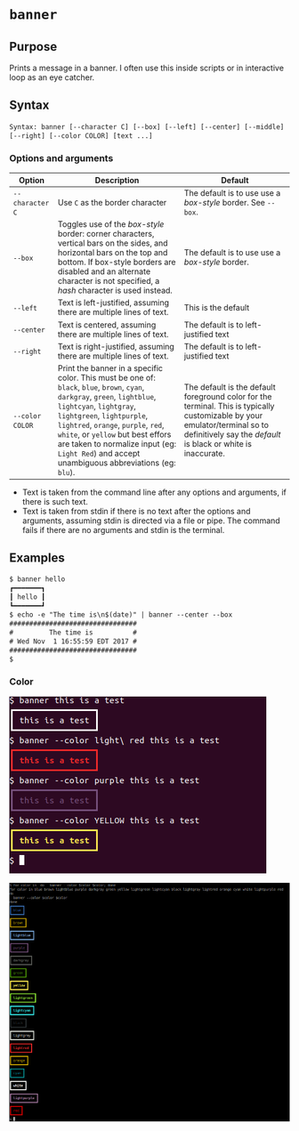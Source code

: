 # `banner`

## Purpose
Prints a message in a banner.  I often use this inside scripts or in interactive loop as an eye catcher.

## Syntax
```
Syntax: banner [--character C] [--box] [--left] [--center] [--middle] [--right] [--color COLOR] [text ...]
```

### Options and arguments
| Option | Description | Default |
| ------ | ----------- | ------- |
|  `--character C`  | Use `C` as the border character | The default is to use use a _box-style_ border.  See `--box`. |
|  `--box`  | Toggles use of the _box-style_ border: corner characters, vertical bars on the sides, and horizontal bars on the top and bottom. If box-style borders are disabled and an alternate character is not specified, a _hash_ character is used instead. | The default is to use use a _box-style_ border.  |
|  `--left`  | Text is left-justified, assuming there are multiple lines of text. | This is the default |
|  `--center`  | Text is centered, assuming there are multiple lines of text. | The default is to left-justified text |
|  `--right`  | Text is right-justified, assuming there are multiple lines of text. | The default is to left-justified text |
| `--color COLOR` | Print the banner in a specific color.  This must be one of: `black`, `blue`, `brown`, `cyan`, `darkgray`, `green`, `lightblue`, `lightcyan`, `lightgray`, `lightgreen`, `lightpurple`, `lightred`, `orange`, `purple`, `red`, `white`, or `yellow` but best effors are taken  to normalize input (eg: `Light Red`) and accept unambiguous abbreviations (eg: `blu`). | The default is the default foreground color for the terminal.  This is typically customizable by your emulator/terminal so to definitively say the _default_ is black or white is inaccurate. |

- Text is taken from the command line after any options and arguments, if there is such text.
- Text is taken from stdin if there is no text after the options and arguments, assuming stdin is directed via a file or pipe.  The command fails if there are no arguments and stdin is the terminal.

## Examples

```
$ banner hello
┏━━━━━━━┓
┃ hello ┃
┗━━━━━━━┛
$ echo -e "The time is\n$(date)" | banner --center --box
################################
#         The time is          #
# Wed Nov  1 16:55:59 EDT 2017 #
################################
$ 
```

### Color

![Example of banner with --color option](images/banner-color-example.png)

![Example of all colors](images/banner-all-colors.png)